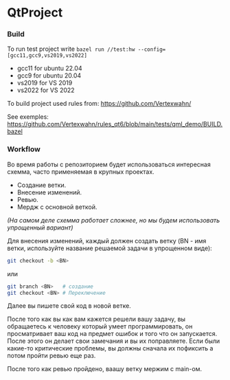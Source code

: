 # QtProject

### Build
To run test project write `bazel run //test:hw --config=[gcc11,gcc9,vs2019,vs2022]`
- gcc11 for ubuntu 22.04
- gcc9 for ubuntu 20.04
- vs2019 for VS 2019
- vs2022 for VS 2022

To build project used rules from: https://github.com/Vertexwahn/


See exemples: https://github.com/Vertexwahn/rules_qt6/blob/main/tests/qml_demo/BUILD.bazel


### Workflow
Во время работы с репозиторием будет использоваться интересная схемма, часто применяемая в крупных проектах.
- Создание ветки.
- Внесение изменений.
- Ревью.
- Мердж с основной веткой.

_(На самом деле схемма работает сложнее, но мы будем использовать упрощенный вариант)_

Для внесения изменений, каждый должен создать ветку (BN - имя ветки, используйте название решаемой задачи в упрощенном виде):

```bash
git checkout -b <BN>
```
или
```bash
git branch <BN>   # создание
git checkout <BN> # Переключение
```

Далее вы пишете свой код в новой ветке.

После того как вы как вам кажется решели вашу задачу, вы обращаетесь к человеку который умеет программировать, он просматривает ваш код на предмет ошибок и того что он запускается. После этого он делает свои замечания и вы их поправляете. Если были какие-то критические проблемы, вы должны сначала их пофиксить а потом пройти ревью еще раз.

После того как ревью пройдено, ваашу ветку мержим с main-ом.
